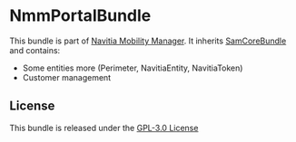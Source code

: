NmmPortalBundle
=============

This bundle is part of [Navitia Mobility Manager](https://github.com/CanalTP/navitia-mobility-manager).
It inherits [SamCoreBundle](https://github.com/CanalTP/SamCoreBundle) and contains:
- Some entities more (Perimeter, NavitiaEntity, NavitiaToken)
- Customer management

License
-------

This bundle is released under the [GPL-3.0 License](LICENSE)